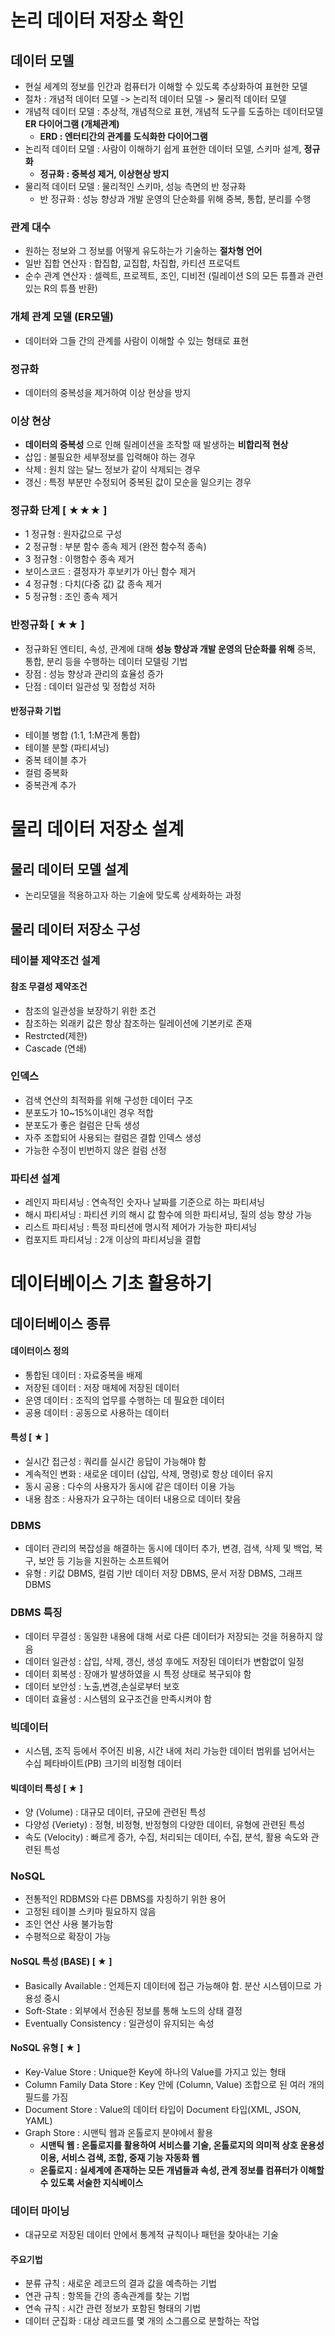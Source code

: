 # 논리 데이터 저장소 확인
## 데이터 모델
- 현실 세계의 정보를 인간과 컴퓨터가 이해할 수 있도록 추상화하여 표현한 모델
- 절차 : 개념적 데이터 모델 -> 논리적 데이터 모델 -> 물리적 데이터 모델
- 개념적 데이터 모델 : 추상적, 개념적으로 표현, 개념적 도구를 도출하는 데이터모델 __ER 다이어그램 (개체관계)__
  - __ERD : 엔터티간의 관계를 도식화한 다이어그램__
- 논리적 데이터 모델 : 사람이 이해하기 쉽게 표현한 데이터 모델, 스키마 설계, __정규화__
  - __정규화 : 중복성 제거, 이상현상 방지__
- 물리적 데이터 모델 : 물리적인 스키마, 성능 측면의 반 정규화
  - 반 정규화 : 성능 향상과 개발 운영의 단순화를 위해 중복, 통합, 분리를 수행
### 관계 대수
- 원하는 정보와 그 정보를 어떻게 유도하는가 기술하는 __절차형 언어__ 
- 일반 집합 연산자 : 합집합, 교집합, 차집합, 카티션 프로덕트
- 순수 관계 연산자 : 셀렉트, 프로젝트, 조인, 디비전 (릴레이션 S의 모든 튜플과 관련있는 R의 튜플 반환)

### 개체 관계 모델 (ER모델)
- 데이터와 그들 간의 관계를 사람이 이해할 수 있는 형태로 표현

### 정규화
- 데이터의 중복성을 제거하여 이상 현상을 방지

### 이상 현상 
- __데이터의 중복성__ 으로 인해 릴레이션을 조작할 때 발생하는 __비합리적 현상__
- 삽입 : 불필요한 세부정보를 입력해야 하는 경우
- 삭제 : 원치 않는 달느 정보가 같이 삭제되는 경우
- 갱신 : 특정 부분만 수정되어 중복된 값이 모순을 일으키는 경우

### 정규화 단계 [ ★★★ ]
- 1 정규형 : 원자값으로 구성
- 2 정규형 : 부분 함수 종속 제거 (완전 함수적 종속)
- 3 정규형 : 이행함수 종속 제거
- 보이스코드 : 결정자가 후보키가 아닌 함수 제거
- 4 정규형 : 다치(다중 값) 값 종속 제거
- 5 정규형 : 조인 종속 제거

### 반정규화 [ ★★ ]
- 정규화된 엔티티, 속성, 관계에 대해 __성능 향상과 개발 운영의 단순화를 위해__ 중복, 통합, 분리 등을 수행하는 데이터 모델링 기법
- 장점 : 성능 향상과 관리의 효율성 증가
- 단점 : 데이터 일관성 및 정합성 저하

#### 반정규화 기법
- 테이블 병합 (1:1, 1:M관계 통합)
- 테이블 분할 (파티셔닝)
- 중복 테이블 추가
- 컬럼 중복화
- 중복관계 추가

# 물리 데이터 저장소 설계
## 물리 데이터 모델 설계
- 논리모델을 적용하고자 하는 기술에 맞도록 상세화하는 과정

## 물리 데이터 저장소 구성
### 테이블 제약조건 설계
#### 참조 무결성 제약조건
- 참조의 일관성을 보장하기 위한 조건
- 참조하는 외래키 값은 항상 참조하는 릴레이션에 기본키로 존재
- Restrcted(제한) 
- Cascade (연쇄)

### 인덱스
- 검색 연산의 최적화를 위해 구성한 데이터 구조 
- 분포도가 10~15%이내인 경우 적합
- 분포도가 좋은 컬럼은 단독 생성
- 자주 조합되어 사용되는 컬럼은 결합 인덱스 생성
- 가능한 수정이 빈번하지 않은 컬럼 선정

### 파티션 설계
- 레인지 파티셔닝 : 연속적인 숫자나 날짜를 기준으로 하는 파티셔닝
- 해시 파티셔닝 : 파티션 키의 해시 값 함수에 의한 파티셔닝, 질의 성능 향상 가능
- 리스트 파티셔닝 : 특정 파티션에 명시적 제어가 가능한 파티셔닝
- 컴포지트 파티셔닝 : 2개 이상의 파티셔닝을 결합

# 데이터베이스 기초 활용하기
## 데이터베이스 종류
#### 데이터이스 정의
- 통합된 데이터 : 자료중복을 배제
- 저장된 데이터 : 저장 매체에 저장된 데이터
- 운영 데이터 : 조직의 업무를 수행하는 데 필요한 데이터
- 공용 데이터 : 공동으로 사용하는 데이터 

#### 특성 [ ★ ]
- 실시간 접근성 : 쿼리를 실시간 응답이 가능해야 함
- 계속적인 변화 : 새로운 데이터 (삽입, 삭제, 명령)로 항상 데이터 유지
- 동시 공용 : 다수의 사용자가 동시에 같은 데이터 이용 가능
- 내용 참조 : 사용자가 요구하는 데이터 내용으로 데이터 찾음

### DBMS
- 데이터 관리의 복잡성을 해결하는 동시에 데이터 추가, 변경, 검색, 삭제 및 백업, 복구, 보안 등 기능을 지원하는 소프트웨어
- 유형 : 키값 DBMS, 컬럼 기반 데이터 저장 DBMS, 문서 저장 DBMS, 그래프 DBMS

### DBMS 특징
- 데이터 무결성 : 동일한 내용에 대해 서로 다른 데이터가 저장되는 것을 허용하지 않음
- 데이터 일관성 : 삽입, 삭제, 갱신, 생성 후에도 저장된 데이터가 변함없이 일정
- 데이터 회복성 : 장애가 발생하였을 시 특정 상태로 복구되야 함
- 데이터 보안성 : 노출,변경,손실로부터 보호
- 데이터 효율성 : 시스템의 요구조건을 만족시켜야 함 

### 빅데이터
- 시스템, 조직 등에서 주어진 비용, 시간 내에 처리 가능한 데이터 범위를 넘어서는 수십 페타바이트(PB) 크기의 비정형 데이터

#### 빅데이터 특성 [ ★ ]
- 양 (Volume) : 대규모 데이터, 규모에 관련된 특성
- 다양성 (Veriety) : 정형, 비정형, 반정형의 다양한 데이터, 유형에 관련된 특성
- 속도 (Velocity) : 빠르게 증가, 수집, 처리되는 데이터, 수집, 분석, 활용 속도와 관련된 특성

### NoSQL
- 전통적인 RDBMS와 다른 DBMS를 자칭하기 위한 용어
- 고정된 테이블 스키마 필요하지 않음
- 조인 연산 사용 불가능함
- 수평적으로 확장이 가능

#### NoSQL 특성 (BASE) [ ★ ]
- Basically Available : 언제든지 데이터에 접근 가능해야 함. 분산 시스템이므로 가용성 중시
- Soft-State : 외부에서 전송된 정보를 통해 노드의 상태 결정
- Eventually Consistency : 일관성이 유지되는 속성

#### NoSQL 유형 [ ★ ]
- Key-Value Store : Unique한 Key에 하나의 Value를 가지고 있는 형태
- Column Family Data Store : Key 안에 (Column, Value) 조합으로 된 여러 개의 필드를 가짐
- Document Store : Value의 데이터 타입이 Document 타입(XML, JSON, YAML)
- Graph Store : 시맨틱 웹과 온톨로지 분야에서 활용
  - __시맨틱 웹 : 온톨로지를 활용하여 서비스를 기술, 온톨로지의 의미적 상호 운용성 이용, 서비스 검색, 조합, 중재 기능 자동화 웹__
  - __온톨로지 : 실세계에 존재하는 모든 개념들과 속성, 관계 정보를 컴퓨터가 이해할 수 있도록 서술한 지식베이스__

### 데이터 마이닝
- 대규모로 저장된 데이터 안에서 통계적 규칙이나 패턴을 찾아내는 기술

#### 주요기법
- 분류 규칙 : 새로운 레코드의 결과 값을 예측하는 기법
- 연관 규칙 : 항목들 간의 종속관계를 찾는 기법
- 연속 규칙 : 시간 관련 정보가 포함된 형태의 기법
- 데이터 군집화 : 대상 레코드를 몇 개의 소그룹으로 분할하는 작업

















